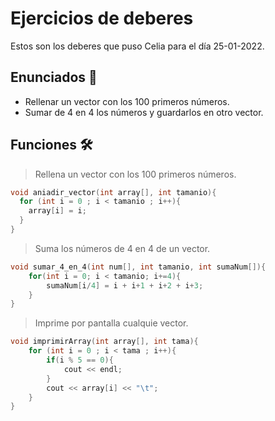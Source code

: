 # Ejercicios de deberes

Estos son los deberes que puso Celia para el día 25-01-2022.

## Enunciados 📄

* Rellenar un vector con los 100 primeros números.
* Sumar de 4 en 4 los números y guardarlos en otro vector.

## Funciones 🛠

> Rellena un vector con los 100 primeros números.

```cpp
void aniadir_vector(int array[], int tamanio){
  for (int i = 0 ; i < tamanio ; i++){
    array[i] = i;
  }
}
```

> Suma los números de 4 en 4 de un vector.

```cpp
void sumar_4_en_4(int num[], int tamanio, int sumaNum[]){
    for(int i = 0; i < tamanio; i+=4){
        sumaNum[i/4] = i + i+1 + i+2 + i+3;
    }
}
```

> Imprime por pantalla cualquie vector.

```cpp
void imprimirArray(int array[], int tama){
    for (int i = 0 ; i < tama ; i++){
        if(i % 5 == 0){
            cout << endl;
        }
        cout << array[i] << "\t";
    }
}
```